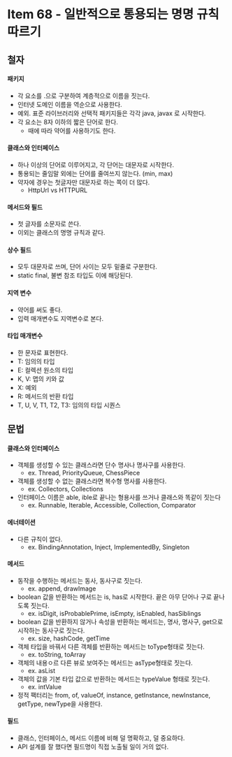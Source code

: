 # Item 68 - 일반적으로 통용되는 명명 규칙 따르기
## 철자 
#### 패키지
* 각 요소를 .으로 구분하여 계층적으로 이름을 짓는다.
* 인터넷 도메인 이름을 역순으로 사용한다.
* 예외. 표준 라이브러리와 선택적 패키지들은 각각 java, javax 로 시작한다.
* 각 요소는 8자 이하의 짧은 단어로 한다.
	* 때에 따라 약어를 사용하기도 한다.

#### 클래스와 인터페이스
* 하나 이상의 단어로 이루어지고, 각 단어는 대문자로 시작한다.
* 통용되는 줄임말 외에는 단어를 줄여쓰지 않는다. (min, max)
* 약자에 경우는 첫글자만 대문자로 하는 쪽이 더 많다.	
	* HttpUrl vs HTTPURL

#### 메서드와 필드
* 첫 글자를 소문자로 쓴다.
* 이외는 클래스의 명명 규칙과 같다.

#### 상수 필드
* 모두 대문자로 쓰며, 단어 사이는 모두 밑줄로 구분한다.
* static final, 불변 참조 타입도 이에 해당된다.

#### 지역 변수
* 약어를 써도 좋다.
* 입력 매개변수도 지역변수로 본다.

#### 타입 매개변수
* 한 문자로 표현한다.
* T: 임의의 타입
* E: 컬렉션 원소의 타입
* K, V: 맵의 키와 값
* X: 예외
* R: 메서드의 반환 타입
* T, U, V, T1, T2, T3: 임의의 타입 시퀀스

## 문법
#### 클래스와 인터페이스
* 객체를 생성할 수 있는 클래스라면 단수 명사나 명사구를 사용한다.
	* ex. Thread, PriorityQueue, ChessPiece
* 객체를 생성할 수 없는 클래스라면 복수형 명사를 사용한다.
	* ex. Collectors, Collections
* 인터페이스 이름은 able, ible로 끝나는 형용사를 쓰거나 클래스와 똑같이 짓는다
	* ex. Runnable, Iterable, Accessible, Collection, Comparator

#### 에너테이션
* 다른 규칙이 없다.
	* ex. BindingAnnotation, Inject, ImplementedBy, Singleton

#### 메서드
* 동작을 수행하는 메서드는 동사, 동사구로 짓는다.
	* ex. append, drawImage
* boolean 값을 반환하는 메서드는 is, has로 시작한다. 끝은 아무 단어나 구로 끝나도록 짓는다.
	* ex. isDigit, isProbablePrime, isEmpty, isEnabled, hasSiblings
* boolean 값을 반환하지 않거나 속성을 반환하는 메서드는, 명사, 명사구, get으로 시작하는 동사구로 짓는다.
	* ex. size, hashCode, getTime
* 객체 타입을 바꿔서 다른 객체를 반환하는 메서드는 toType형태로 짓는다.
	* ex. toString, toArray
* 객체의 내용ㅇ르 다른 뷰로 보여주는 메서드는 asType형태로 짓는다.
	* ex. asList
* 객체의 값을 기본 타입 값으로 반환하는 메서드는 typeValue 형태로 짓는다.
	* ex. intValue
* 정적 팩터리는 from, of, valueOf, instance, getInstance, newInstance, getType, newType을 사용한다.

#### 필드 
* 클래스, 인터페이스, 메서드 이름에 비해 덜 명확하고, 덜 중요하다.
* API 설계를 잘 했다면 필드명이 직접 노출될 일이 거의 없다.

<!--
```java

```
 -->